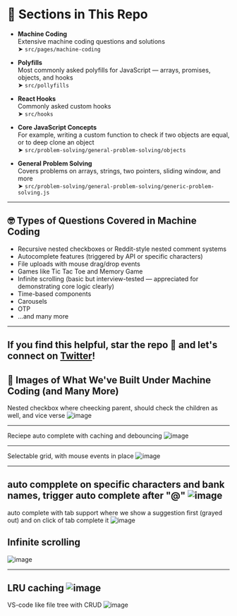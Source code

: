 # 📁 Sections in This Repo

* **Machine Coding**  
  Extensive machine coding questions and solutions  
  ➤ `src/pages/machine-coding`

* **Polyfills**  
  Most commonly asked polyfills for JavaScript — arrays, promises, objects, and hooks  
  ➤ `src/pollyfills`

* **React Hooks**  
  Commonly asked custom hooks  
  ➤ `src/hooks`

* **Core JavaScript Concepts**  
  For example, writing a custom function to check if two objects are equal, or to deep clone an object  
  ➤ `src/problem-solving/general-problem-solving/objects`

* **General Problem Solving**  
  Covers problems on arrays, strings, two pointers, sliding window, and more  
  ➤ `src/problem-solving/general-problem-solving/generic-problem-solving.js`

---

## 🤓 Types of Questions Covered in Machine Coding

* Recursive nested checkboxes or Reddit-style nested comment systems  
* Autocomplete features (triggered by API or specific characters)  
* File uploads with mouse drag/drop events  
* Games like Tic Tac Toe and Memory Game  
* Infinite scrolling (basic but interview-tested — appreciated for demonstrating core logic clearly)  
* Time-based components  
* Carousels  
* OTP  
* ...and many more  

---

If you find this helpful, **star the repo 🌟** and let's connect on [Twitter](https://x.com/Govind755)!
---

## 🧩 Images of What We've Built Under Machine Coding (and Many More)
Nested checkbox where cheecking parent, should check the children as well, and vice verse
![image](https://github.com/user-attachments/assets/b53d870c-d3a8-4073-9f9c-a976e92dd331)

---
Reciepe auto complete with caching and debouncing
![image](https://github.com/user-attachments/assets/01839951-1e57-42f0-bbee-1304c6ed8a16)

---
Selectable grid, with mouse events in place
![image](https://github.com/user-attachments/assets/80202bbb-67e5-484c-af39-34c2b3943843)

---
auto compplete on specific characters and bank names, trigger auto complete after "@"
![image](https://github.com/user-attachments/assets/c43af37a-0be2-485a-bd14-f0320b93be3a)
---
auto complete with tab support where we show a suggestion first (grayed out) and on click of tab complete it
![image](https://github.com/user-attachments/assets/3e0072fa-4b5b-47a2-8f04-2f91f5c33923)

Infinite scrolling
---
![image](https://github.com/user-attachments/assets/effcb132-49cb-4295-b451-f1d0aa4a4e50)

---
LRU caching
![image](https://github.com/user-attachments/assets/1eb8bd7d-6380-41db-be80-697d6c3f1f70)
---

VS-code like file tree with CRUD
![image](https://github.com/user-attachments/assets/2ecb1650-ab30-426a-8b08-7b3e0cc0ad9f)
